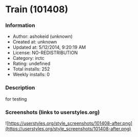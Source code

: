 # Train (101408)

### Information
- Author: ashokeid (unknown)
- Created at: unknown
- Updated at: 5/12/2014, 9:20:19 AM
- License: NO-REDISTRIBUTION
- Category: irctc
- Rating: undefined
- Total installs: 252
- Weekly installs: 0


### Description
for testing


### Screenshots (links to userstyles.org)
![https://userstyles.org/style_screenshots/101408-after.png](https://userstyles.org/style_screenshots/101408-after.png)


